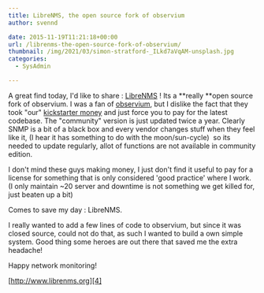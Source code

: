 ```yaml
---
title: LibreNMS, the open source fork of observium
author: svennd

date: 2015-11-19T11:21:18+00:00
url: /librenms-the-open-source-fork-of-observium/
thumbnail: /img/2021/03/simon-stratford-_ILkd7aVqAM-unsplash.jpg
categories:
  - SysAdmin

---
```

A great find today, I'd like to share : [LibreNMS][1] ! Its a **really **open source fork of observium. I was a fan of [observium][2], but I dislike the fact that they took "our" [kickstarter money][3] and just force you to pay for the latest codebase. The "community" version is just updated twice a year. Clearly SNMP is a bit of a black box and every vendor changes stuff when they feel like it, (I hear it has something to do with the moon/sun-cycle)  so its needed to update regularly, allot of functions are not available in community edition.

I don't mind these guys making money, I just don't find it useful to pay for a license for something that is only considered 'good practice' where I work. (I only maintain ~20 server and downtime is not something we get killed for, just beaten up a bit)

Comes to save my day : LibreNMS.

I really wanted to add a few lines of code to observium, but since it was closed source, could not do that, as such I wanted to build a own simple system. Good thing some heroes are out there that saved me the extra headache!

Happy network monitoring!

[http://www.librenms.org][4]

 [1]: http://www.librenms.org
 [2]: http://www.svennd.be/difference-between-two-directories/
 [3]: https://www.kickstarter.com/projects/588464062/observium-alerting
 [4]: http://www.librenms.org/